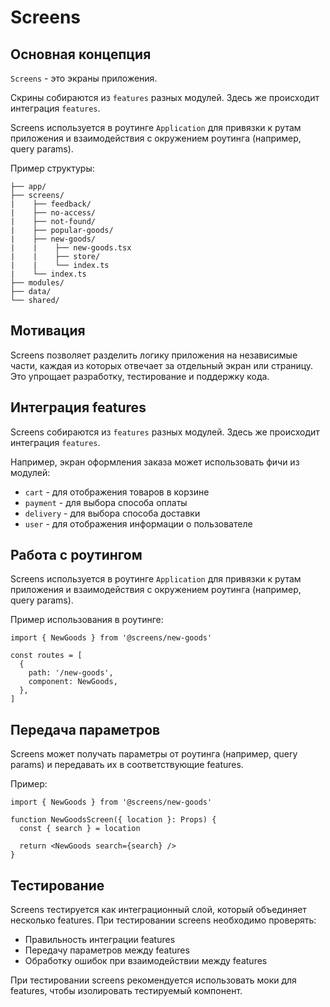 # Screens

## Основная концепция

`Screens` - это экраны приложения.

Скрины собираются из `features` разных модулей. Здесь же происходит интеграция `features`.

Screens используется в роутинге `Application` для привязки к рутам приложения и взаимодействия с окружением роутинга (например, query params).

Пример структуры:

```
├── app/
├── screens/
|    ├── feedback/
|    ├── no-access/
|    ├── not-found/
|    ├── popular-goods/
|    ├── new-goods/
|    |    ├── new-goods.tsx
|    |    ├── store/
|    |    └── index.ts
|    └── index.ts
├── modules/
├── data/
└── shared/
```

## Мотивация

Screens позволяет разделить логику приложения на независимые части, каждая из которых отвечает за отдельный экран или страницу. Это упрощает разработку, тестирование и поддержку кода.

## Интеграция features

Screens собираются из `features` разных модулей. Здесь же происходит интеграция `features`.

Например, экран оформления заказа может использовать фичи из модулей:

- `cart` - для отображения товаров в корзине
- `payment` - для выбора способа оплаты
- `delivery` - для выбора способа доставки
- `user` - для отображения информации о пользователе

## Работа с роутингом

Screens используется в роутинге `Application` для привязки к рутам приложения и взаимодействия с окружением роутинга (например, query params).

Пример использования в роутинге:

```tsx
import { NewGoods } from '@screens/new-goods'

const routes = [
  {
    path: '/new-goods',
    component: NewGoods,
  },
]
```

## Передача параметров

Screens может получать параметры от роутинга (например, query params) и передавать их в соответствующие features.

Пример:

```tsx
import { NewGoods } from '@screens/new-goods'

function NewGoodsScreen({ location }: Props) {
  const { search } = location

  return <NewGoods search={search} />
}
```

## Тестирование

Screens тестируется как интеграционный слой, который объединяет несколько features. При тестировании screens необходимо проверять:

- Правильность интеграции features
- Передачу параметров между features
- Обработку ошибок при взаимодействии между features

При тестировании screens рекомендуется использовать моки для features, чтобы изолировать тестируемый компонент.
